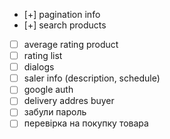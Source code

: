 - [+] pagination info
- [+] search products
- [ ] average rating product
- [ ] rating list
- [ ] dialogs
- [ ] saler info (description, schedule)
- [ ] google auth
- [ ] delivery addres buyer
- [ ] забули пароль
- [ ] перевірка на покупку товара